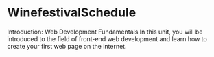 # WinefestivalSchedule
Introduction: Web Development Fundamentals
In this unit, you will be introduced to the field of front-end web development and learn how to create your first web page on the internet.
